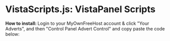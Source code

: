 # VistaScripts.js: VistaPanel Scripts
<b> How to install: </b> Login to your MyOwnFreeHost account & click "Your Adverts", and then "Control Panel Advert Control" and copy paste the code below: 
